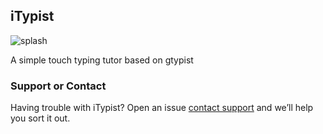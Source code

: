 ## iTypist
![splash](https://user-images.githubusercontent.com/9431616/95814542-7d9ae980-0ccf-11eb-8ed0-f69d7db3dced.png)

A simple touch typing tutor based on gtypist

### Support or Contact

Having trouble with iTypist? Open an issue [contact support](https://github.com/divo/itypist/issues) and we’ll help you sort it out.
